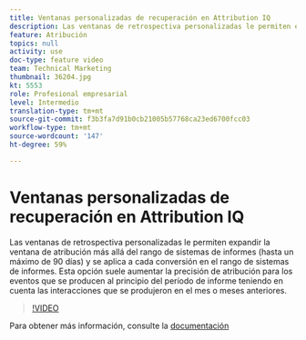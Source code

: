 ```yaml
---
title: Ventanas personalizadas de recuperación en Attribution IQ
description: Las ventanas de retrospectiva personalizadas le permiten expandir la ventana de atribución más allá del rango de sistemas de informes (hasta un máximo de 90 días) y se aplica a cada conversión en el rango de sistemas de informes. Esta opción suele aumentar la precisión de atribución para los eventos que se producen al principio del período de informe teniendo en cuenta las interacciones que se produjeron en el mes o meses anteriores.
feature: Atribución
topics: null
activity: use
doc-type: feature video
team: Technical Marketing
thumbnail: 36204.jpg
kt: 5553
role: Profesional empresarial
level: Intermedio
translation-type: tm+mt
source-git-commit: f3b3fa7d91b0cb21005b57768ca23ed6700fcc03
workflow-type: tm+mt
source-wordcount: '147'
ht-degree: 59%

---
```



# Ventanas personalizadas de recuperación en Attribution IQ

Las ventanas de retrospectiva personalizadas le permiten expandir la ventana de atribución más allá del rango de sistemas de informes (hasta un máximo de 90 días) y se aplica a cada conversión en el rango de sistemas de informes. Esta opción suele aumentar la precisión de atribución para los eventos que se producen al principio del período de informe teniendo en cuenta las interacciones que se produjeron en el mes o meses anteriores.

>[!VIDEO](https://video.tv.adobe.com/v/36204/?quality=12&learn=on)

Para obtener más información, consulte la [documentación](https://experienceleague.adobe.com/docs/analytics/analyze/analysis-workspace/attribution/models.html?lang=es-ES#ventanas-retrospectivas)
